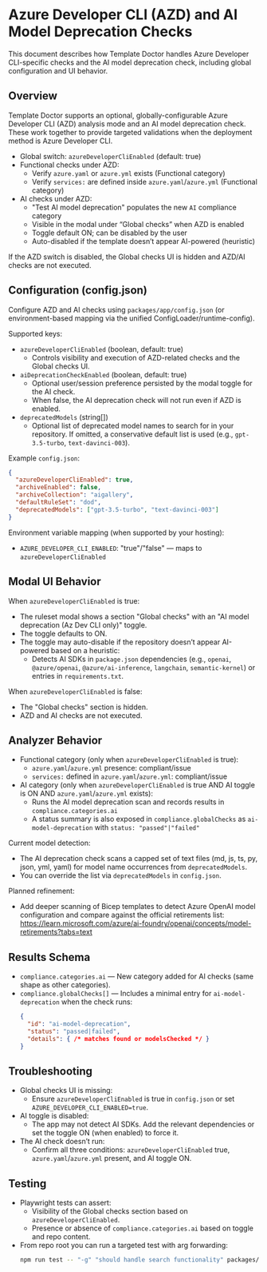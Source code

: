 # Azure Developer CLI (AZD) and AI Model Deprecation Checks

This document describes how Template Doctor handles Azure Developer CLI-specific checks and the AI model deprecation check, including global configuration and UI behavior.

## Overview

Template Doctor supports an optional, globally-configurable Azure Developer CLI (AZD) analysis mode and an AI model deprecation check. These work together to provide targeted validations when the deployment method is Azure Developer CLI.

- Global switch: `azureDeveloperCliEnabled` (default: true)
- Functional checks under AZD:
  - Verify `azure.yaml` or `azure.yml` exists (Functional category)
  - Verify `services:` are defined inside `azure.yaml`/`azure.yml` (Functional category)
- AI checks under AZD:
  - "Test AI model deprecation" populates the new `AI` compliance category
  - Visible in the modal under “Global checks” when AZD is enabled
  - Toggle default ON; can be disabled by the user
  - Auto-disabled if the template doesn’t appear AI-powered (heuristic)

If the AZD switch is disabled, the Global checks UI is hidden and AZD/AI checks are not executed.

## Configuration (config.json)

Configure AZD and AI checks using `packages/app/config.json` (or environment-based mapping via the unified ConfigLoader/runtime-config).

Supported keys:

- `azureDeveloperCliEnabled` (boolean, default: true)
  - Controls visibility and execution of AZD-related checks and the Global checks UI.
- `aiDeprecationCheckEnabled` (boolean, default: true)
  - Optional user/session preference persisted by the modal toggle for the AI check.
  - When false, the AI deprecation check will not run even if AZD is enabled.
- `deprecatedModels` (string[])
  - Optional list of deprecated model names to search for in your repository. If omitted, a conservative default list is used (e.g., `gpt-3.5-turbo`, `text-davinci-003`).

Example `config.json`:

```json
{
  "azureDeveloperCliEnabled": true,
  "archiveEnabled": false,
  "archiveCollection": "aigallery",
  "defaultRuleSet": "dod",
  "deprecatedModels": ["gpt-3.5-turbo", "text-davinci-003"]
}
```

Environment variable mapping (when supported by your hosting):
- `AZURE_DEVELOPER_CLI_ENABLED`: "true"/"false" — maps to `azureDeveloperCliEnabled`

## Modal UI Behavior

When `azureDeveloperCliEnabled` is true:
- The ruleset modal shows a section "Global checks" with an "AI model deprecation (Az Dev CLI only)" toggle.
- The toggle defaults to ON.
- The toggle may auto-disable if the repository doesn’t appear AI-powered based on a heuristic:
  - Detects AI SDKs in `package.json` dependencies (e.g., `openai`, `@azure/openai`, `@azure/ai-inference`, `langchain`, `semantic-kernel`) or entries in `requirements.txt`.

When `azureDeveloperCliEnabled` is false:
- The "Global checks" section is hidden.
- AZD and AI checks are not executed.

## Analyzer Behavior

- Functional category (only when `azureDeveloperCliEnabled` is true):
  - `azure.yaml`/`azure.yml` presence: compliant/issue
  - `services:` defined in `azure.yaml`/`azure.yml`: compliant/issue
- AI category (only when `azureDeveloperCliEnabled` is true AND AI toggle is ON AND `azure.yaml`/`azure.yml` exists):
  - Runs the AI model deprecation scan and records results in `compliance.categories.ai`
  - A status summary is also exposed in `compliance.globalChecks` as `ai-model-deprecation` with `status: "passed"|"failed"`

Current model detection:
- The AI deprecation check scans a capped set of text files (md, js, ts, py, json, yml, yaml) for model name occurrences from `deprecatedModels`.
- You can override the list via `deprecatedModels` in `config.json`.

Planned refinement:
- Add deeper scanning of Bicep templates to detect Azure OpenAI model configuration and compare against the official retirements list:
  https://learn.microsoft.com/azure/ai-foundry/openai/concepts/model-retirements?tabs=text

## Results Schema

- `compliance.categories.ai` — New category added for AI checks (same shape as other categories).
- `compliance.globalChecks[]` — Includes a minimal entry for `ai-model-deprecation` when the check runs:
  ```json
  {
    "id": "ai-model-deprecation",
    "status": "passed|failed",
    "details": { /* matches found or modelsChecked */ }
  }
  ```

## Troubleshooting

- Global checks UI is missing:
  - Ensure `azureDeveloperCliEnabled` is true in `config.json` or set `AZURE_DEVELOPER_CLI_ENABLED=true`.
- AI toggle is disabled:
  - The app may not detect AI SDKs. Add the relevant dependencies or set the toggle ON (when enabled) to force it.
- The AI check doesn’t run:
  - Confirm all three conditions: `azureDeveloperCliEnabled` true, `azure.yaml`/`azure.yml` present, and AI toggle ON.

## Testing

- Playwright tests can assert:
  - Visibility of the Global checks section based on `azureDeveloperCliEnabled`.
  - Presence or absence of `compliance.categories.ai` based on toggle and repo content.
- From repo root you can run a targeted test with arg forwarding:
  ```bash
  npm run test -- "-g" "should handle search functionality" packages/app/tests/app.spec.js
  ```